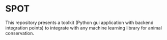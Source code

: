 # SPOT
This repository presents a toolkit (Python gui application with backend integration points) to integrate with any machine learning library for animal conservation.
